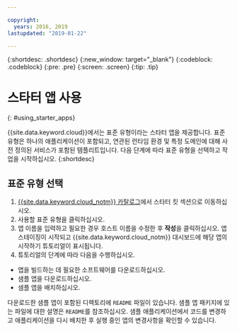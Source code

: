 ```yaml
---

copyright:
  years: 2016, 2019
lastupdated: "2019-01-22"

---
```


{:shortdesc: .shortdesc}
{:new_window: target="_blank"}
{:codeblock: .codeblock}
{:pre: .pre}
{:screen: .screen}
{:tip: .tip}

# 스타터 앱 사용
{: #using_starter_apps}

{{site.data.keyword.cloud}}에서는 표준 유형이라는 스타터 앱을 제공합니다. 표준 유형은 하나의 애플리케이션이 포함되고, 연관된 런타임 환경 및 특정 도메인에 대해 사전 정의된 서비스가 포함된 템플리트입니다. 다음 단계에 따라 표준 유형을 선택하고 작업을 시작하십시오.
{:shortdesc}

## 표준 유형 선택

1. [{{site.data.keyword.cloud_notm}} 카탈로그](https://cloud.ibm.com/catalog/)에서
스타터 킷 섹션으로 이동하십시오.
2. 사용할 표준 유형을 클릭하십시오.
3. 앱 이름을 입력하고 필요한 경우 호스트 이름을 수정한 후 **작성**을 클릭하십시오. 앱 스테이징이 시작되고 {{site.data.keyword.cloud_notm}} 대시보드에 해당 앱의 시작하기 튜토리얼이 표시됩니다.
4. 튜토리얼의 단계에 따라 다음을 수행하십시오.  
  * 앱을 빌드하는 데 필요한 소프트웨어를 다운로드하십시오.
  * 샘플 앱을 다운로드하십시오.
  * 샘플 앱을 배치하십시오.

다운로드한 샘플 앱이 포함된 디렉토리에 `README` 파일이 있습니다. 샘플 앱 패키지에 있는 파일에 대한 설명은 `README`를 참조하십시오. 샘플 애플리케이션에서 코드를 변경하고 애플리케이션을 다시 배치한 후 실행 중인 앱의 변경사항을 확인할 수 있습니다.
